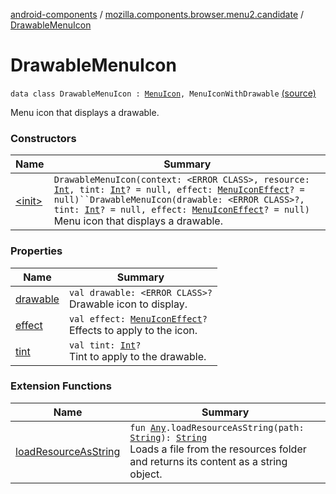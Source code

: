 [android-components](../../index.md) / [mozilla.components.browser.menu2.candidate](../index.md) / [DrawableMenuIcon](./index.md)

# DrawableMenuIcon

`data class DrawableMenuIcon : `[`MenuIcon`](../-menu-icon.md)`, MenuIconWithDrawable` [(source)](https://github.com/mozilla-mobile/android-components/blob/master/components/browser/menu2/src/main/java/mozilla/components/browser/menu2/candidate/MenuIcon.kt#L25)

Menu icon that displays a drawable.

### Constructors

| Name | Summary |
|---|---|
| [&lt;init&gt;](-init-.md) | `DrawableMenuIcon(context: <ERROR CLASS>, resource: `[`Int`](https://kotlinlang.org/api/latest/jvm/stdlib/kotlin/-int/index.html)`, tint: `[`Int`](https://kotlinlang.org/api/latest/jvm/stdlib/kotlin/-int/index.html)`? = null, effect: `[`MenuIconEffect`](../-menu-icon-effect.md)`? = null)``DrawableMenuIcon(drawable: <ERROR CLASS>?, tint: `[`Int`](https://kotlinlang.org/api/latest/jvm/stdlib/kotlin/-int/index.html)`? = null, effect: `[`MenuIconEffect`](../-menu-icon-effect.md)`? = null)`<br>Menu icon that displays a drawable. |

### Properties

| Name | Summary |
|---|---|
| [drawable](drawable.md) | `val drawable: <ERROR CLASS>?`<br>Drawable icon to display. |
| [effect](effect.md) | `val effect: `[`MenuIconEffect`](../-menu-icon-effect.md)`?`<br>Effects to apply to the icon. |
| [tint](tint.md) | `val tint: `[`Int`](https://kotlinlang.org/api/latest/jvm/stdlib/kotlin/-int/index.html)`?`<br>Tint to apply to the drawable. |

### Extension Functions

| Name | Summary |
|---|---|
| [loadResourceAsString](../../mozilla.components.support.test.file/kotlin.-any/load-resource-as-string.md) | `fun `[`Any`](https://kotlinlang.org/api/latest/jvm/stdlib/kotlin/-any/index.html)`.loadResourceAsString(path: `[`String`](https://kotlinlang.org/api/latest/jvm/stdlib/kotlin/-string/index.html)`): `[`String`](https://kotlinlang.org/api/latest/jvm/stdlib/kotlin/-string/index.html)<br>Loads a file from the resources folder and returns its content as a string object. |
